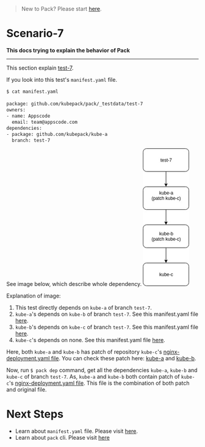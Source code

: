 > New to Pack? Please start [here](/docs/tutorials/README.md).

# Scenario-7

**This docs trying to explain the behavior of Pack**
***

This section explain [test-7](https://github.com/kubepack/pack/tree/master/_testdata/test-7).

If you look into this test's `manifest.yaml` file.

```console
$ cat manifest.yaml

package: github.com/kubepack/pack/_testdata/test-7
owners:
- name: Appscode
  email: team@appscode.com
dependencies:
- package: github.com/kubepack/kube-a
  branch: test-7
```

See image below, which describe whole dependency.
![alt text](/_testdata/test-7/test-7.jpg)

Explanation of image:

1. This test directly depends on `kube-a` of branch `test-7`.
2. `kube-a`'s depends on `kube-b` of branch `test-7`. 
See this manifest.yaml file [here](https://github.com/kubepack/kube-a/blob/test-7/manifest.yaml).
3. `kube-b`'s depends on `kube-c` of branch `test-7`. 
See this manifest.yaml file [here](https://github.com/kubepack/kube-b/blob/test-7/manifest.yaml).
4. `kube-c`'s depends on none. 
See this manifest.yaml file [here](https://github.com/kubepack/kube-c/blob/test-7/manifest.yaml).

Here, both `kube-a` and `kube-b` has patch of repository `kube-c`'s [nginx-deployment.yaml file](https://github.com/kubepack/kube-c/blob/test-7/nginx-deployment.yaml).
You can check these patch here: 
[kube-a](https://github.com/kubepack/kube-a/blob/test-7/patch/github.com/kubepack/kube-c/nginx-deployment.yaml) and
 [kube-b](https://github.com/kubepack/kube-b/blob/test-7/patch/github.com/kubepack/kube-c/nginx-deployment.yaml).


Now, run `$ pack dep` command, get all the dependencies `kube-a`, `kube-b` and  `kube-c` of branch `test-7`.
As, `kube-a` and `kube-b` both contain patch of `kube-c`'s [nginx-deployment.yaml file](https://github.com/kubepack/kube-c/blob/test-7/nginx-deployment.yaml). 
This file is the combination of both patch and original file.

# Next Steps

- Learn about `manifest.yaml` file. Please visit [here](/docs/tutorials/manifest.md).
- Learn about `pack` cli. Please visit [here](/docs/tutorials/cli.md)
